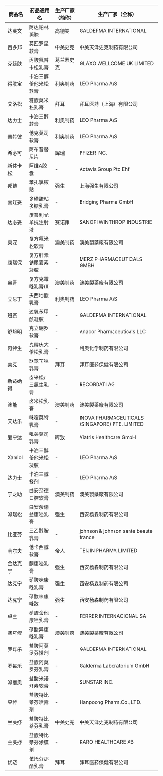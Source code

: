 | 商品名 | 药品通用名 | 生产厂家（简称） | 生产厂家（全称） |
|--------|------------|------------------|------------------|
| 达芙文 | 阿达帕林凝胶 | 高德美 | GALDERMA INTERNATIONAL |
| 百多邦 | 莫匹罗星软膏 | 中美史克 | 中美天津史克制药有限公司 |
| 克廷肤 | 丙酸氟替卡松乳膏 | 葛兰素史克 | GLAXO WELLCOME UK LIMITED |
| 得肤宝 | 卡泊三醇倍他米松软膏 | 利奥制药 | LEO Pharma A/S |
| 艾洛松 | 糠酸莫米松乳膏 | 拜耳 | 拜耳医药（上海）有限公司 |
| 达力士 | 卡泊三醇软膏 | 利奥制药 | LEO Pharma A/S |
| 普特彼 | 他克莫司软膏 | 利奥制药 | LEO Pharma A/S |
| 希必可 | 阿布昔替尼片 | 辉瑞 | PFIZER INC. |
| 新体卡松 | 阿维A胶囊 | - | Actavis Group Ptc Ehf. |
| 邦廸 | 苯扎氯铵贴 | 强生 | 上海强生有限公司 |
| 喜辽妥 | 多磺酸粘多糖乳膏 | - | Bridging Pharma GmbH |
| 达必妥 | 度普利尤单抗注射液 | 赛诺菲 | SANOFI WINTHROP INDUSTRIE |
| 奥深 | 复方氟米松软膏 | 澳美制药 | 澳美製藥廠有限公司 |
| 康瑞保 | 复方肝素钠尿囊素凝胶 | - | MERZ PHARMACEUTICALS GMBH |
| 奥青 | 复方克霉唑乳膏(Ⅱ) | 澳美制药 | 澳美製藥廠有限公司 |
| 立思丁 | 夫西地酸乳膏 | 利奥制药 | LEO Pharma A/S |
| 班赛 | 过氧苯甲酰凝胶 | - | GALDERMA INTERNATIONAL |
| 舒坦明 | 克立硼罗软膏 | - | Anacor Pharmaceuticals LLC |
| 奇特生 | 克霉庆大倍松乳膏 | - | 利奥化学制药有限公司 |
| 美克 | 联苯苄唑乳膏 | 拜耳 | 拜耳医药保健有限公司 |
| 新适确得 | 卤米松/三氯生乳膏 | - | RECORDATI AG |
| 澳能 | 卤米松乳膏 | 澳美制药 | 澳美製藥廠有限公司 |
| 艾达乐 | 咪喹莫特乳膏 | - | INOVA PHARMACEUTICALS (SINGAPORE) PTE. LIMITED |
| 爱宁达 | 吡美莫司乳膏 | 晖致 | Viatris Healthcare GmbH |
| Xamiol | 卡泊三醇倍他米松凝胶 | - | LEO Pharma A/S |
| 达力士 | 卡泊三醇搽剂 | - | LEO Pharma A/S |
| 宁之助 | 曲安奈德口腔软膏 | 澳美制药 | 澳美製藥廠有限公司 |
| 派瑞松 | 曲安奈德益康唑乳膏 | 强生 | 西安杨森制药有限公司 |
| 比亚芬 | 三乙醇胺乳膏 | - | johnson & johnson sante beaute france |
| 萌尔夫 | 他卡西醇软膏 | 帝人 | TEIJIN PHARMA LIMITED |
| 金达克宁 | 酮康唑乳膏 | 强生 | 西安杨森制药有限公司 |
| 达克宁 | 硝酸咪康唑乳膏 | 强生 | 西安杨森制药有限公司 |
| 达克宁 | 硝酸咪康唑散 | 强生 | 西安杨森制药有限公司 |
| 卓兰 | 硝酸舍他康唑乳膏 | - | FERRER INTERNACIONAL SA |
| 澳可修 | 硝酸异康唑乳膏 | 澳美制药 | 澳美製藥廠有限公司 |
| 罗每乐 | 盐酸阿莫罗芬搽剂 | - | GALDERMA INTERNATIONAL |
| 罗每乐 | 盐酸阿莫罗芬乳膏 | - | Galderma Laboratorium GmbH |
| 派丽奥 | 盐酸米诺环素软膏 | - | SUNSTAR INC. |
| 采特 | 盐酸特比萘芬喷雾剂 | - | Hanpoong Pharm.Co., LTD. |
| 兰美抒 | 盐酸特比萘芬乳膏 | 中美史克 | 中美天津史克制药有限公司 |
| 兰美抒 | 盐酸特比萘芬涂膜剂 | - | KARO HEALTHCARE AB |
| 优迈 | 依托芬那酯乳膏 | 拜耳 | 拜耳医药保健有限公司 |
